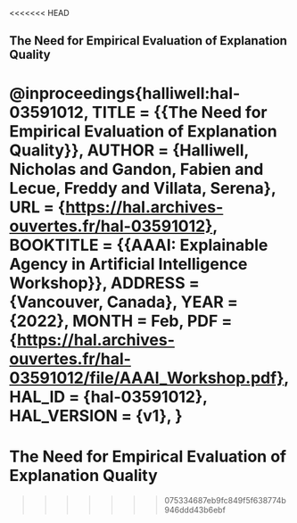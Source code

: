 <<<<<<< HEAD
## The Need for Empirical Evaluation of Explanation Quality

@inproceedings{halliwell:hal-03591012,
  TITLE = {{The Need for Empirical Evaluation of Explanation Quality}},
  AUTHOR = {Halliwell, Nicholas and Gandon, Fabien and Lecue, Freddy and Villata, Serena},
  URL = {https://hal.archives-ouvertes.fr/hal-03591012},
  BOOKTITLE = {{AAAI: Explainable Agency in Artificial Intelligence Workshop}},
  ADDRESS = {Vancouver, Canada},
  YEAR = {2022},
  MONTH = Feb,
  PDF = {https://hal.archives-ouvertes.fr/hal-03591012/file/AAAI_Workshop.pdf},
  HAL_ID = {hal-03591012},
  HAL_VERSION = {v1},
}
=======
# The Need for Empirical Evaluation of Explanation Quality
>>>>>>> 075334687eb9fc849f5f638774b946ddd43b6ebf
